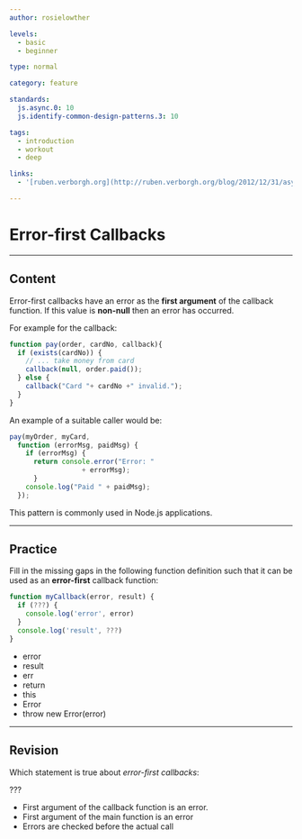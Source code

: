 ```yaml
---
author: rosielowther

levels:
  - basic
  - beginner

type: normal

category: feature

standards:
  js.async.0: 10
  js.identify-common-design-patterns.3: 10

tags:
  - introduction
  - workout
  - deep

links:
  - '[ruben.verborgh.org](http://ruben.verborgh.org/blog/2012/12/31/asynchronous-error-handling-in-javascript/){website}'

---
```

# Error-first Callbacks

---
## Content

Error-first callbacks have an error as the **first argument** of the callback function. If this value is **non-null** then an error has occurred.

For example for the callback:

```javascript
function pay(order, cardNo, callback){
  if (exists(cardNo)) {
    // ... take money from card
    callback(null, order.paid());
  } else {
    callback("Card "+ cardNo +" invalid.");
  }
}
```

An example of a suitable caller would be:

```javascript
pay(myOrder, myCard,
  function (errorMsg, paidMsg) {
    if (errorMsg) {
      return console.error("Error: "
                  + errorMsg);
      }
    console.log("Paid " + paidMsg);
  });
```

This pattern is commonly used in Node.js applications.

---
## Practice

Fill in the missing gaps in the following function definition such that it can be used as an **error-first** callback function:

```javascript
function myCallback(error, result) {
  if (???) {
    console.log('error', error)
  }
  console.log('result', ???)
}
```

* error
* result
* err
* return
* this
* Error
* throw new Error(error)

---
## Revision

Which statement is true about *error-first callbacks*:

???

* First argument of the callback function is an error.
* First argument of the main function is an error
* Errors are checked before the actual call